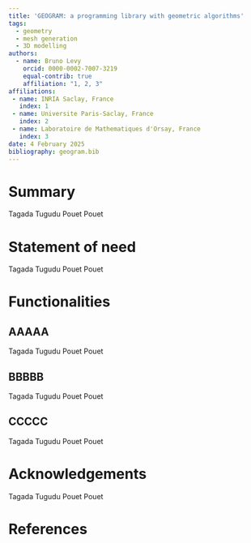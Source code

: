 ```yaml
---
title: 'GEOGRAM: a programming library with geometric algorithms'
tags:
  - geometry
  - mesh generation
  - 3D modelling
authors:
  - name: Bruno Levy
    orcid: 0000-0002-7007-3219
    equal-contrib: true
    affiliation: "1, 2, 3"
affiliations:
 - name: INRIA Saclay, France
   index: 1
 - name: Universite Paris-Saclay, France
   index: 2
 - name: Laboratoire de Mathematiques d'Orsay, France
   index: 3
date: 4 February 2025
bibliography: geogram.bib
---
```


# Summary

Tagada Tugudu Pouet Pouet

# Statement of need

Tagada Tugudu Pouet Pouet

# Functionalities

## AAAAA

Tagada Tugudu Pouet Pouet

## BBBBB

Tagada Tugudu Pouet Pouet

## CCCCC

Tagada Tugudu Pouet Pouet

# Acknowledgements

Tagada Tugudu Pouet Pouet

# References
